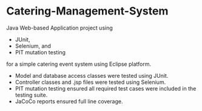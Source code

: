 # Catering-Management-System

Java Web-based Application project using 
- JUnit, 
- Selenium, and 
- PIT mutation testing 

for a simple catering event system using Eclipse platform. 

- Model and database access classes were tested using JUnit. 
- Controller classes and .jsp files were tested using Selenium. 
- PIT mutation testing ensured all required test cases were included in the testing suite. 
- JaCoCo reports ensured full line coverage.

